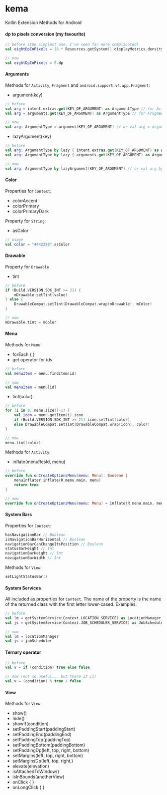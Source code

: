 # kema
Kotlin Extension Methods for Android

#### dp to pixels conversion (my favourite)
```kotlin
// before (the simplest one, I've seen far more complicated)
val eightDpInPixels = (8 * Resources.getSystem().displayMetrics.density + 0.5f).toInt()

// now
val eightDpInPixels = 8.dp
```

#### Arguments

Methods for `Activity`, `Fragment` and `android.support.v4.app.Fragment`:
* argument(key)
```kotlin
// before
val arg = intent.extras.get(KEY_OF_ARGUMENT) as ArgumentType // for Activity
val arg = arguments.get(KEY_OF_ARGUMENT) as ArgumentType // for Fragments

// now
val arg: ArgumentType = argument(KEY_OF_ARGUMENT) // or val arg = argument<ArgumentType>(KEY_OF_ARGUMENT)
```
* lazyArgument(key)
```kotlin
// before
val arg: ArgumentType by lazy { intent.extras.get(KEY_OF_ARGUMENT) as ArgumentType } // for Activity
val arg: ArgumentType by lazy { arguments.get(KEY_OF_ARGUMENT) as ArgumentType } // for Fragments

// now
val arg: ArgumentType by lazyArgument(KEY_OF_ARGUMENT) // or val arg by lazyArgument<ArgumentType>(KEY_OF_ARGUMENT)
```

#### Color

Properties for `Context`:
* colorAccent
* colorPrimary
* colorPrimaryDark
 
Property for `String`:
* asColor
```kotlin
// usage
val color = "#442288".asColor
```

#### Drawable

Property for `Drawable`
* tint
```kotlin
// before
if (Build.VERSION.SDK_INT >= 21) {
    mDrawable.setTint(value)
} else {
    DrawableCompat.setTint(DrawableCompat.wrap(mDrawable), mColor)
}

// now
mDrawable.tint = mColor
```

#### Menu

Methods for `Menu`:
* forEach { }
* get operator for ids
```kotlin
// before
val menuItem = menu.findItem(id)

// now
val menuItem = menu[id]
```
* tint(color)
```kotlin
// before
for (i in 0..menu.size()-1) {
    val icon = menu.getItem(i).icon
    if (Build.VERSION.SDK_INT >= 21) icon.setTint(color)
    else DrawableCompat.setTint(DrawableCompat.wrap(icon), color)
}

// now
menu.tint(color)
```


Methods for `Activity`:
* inflate(menuResId, menu)
```kotlin
// before
override fun onCreateOptionsMenu(menu: Menu): Boolean {
    menuInflater.inflate(R.menu.main, menu)
    return true
}

// now
override fun onCreateOptionsMenu(menu: Menu) = inflate(R.menu.main, menu)
```


#### System Bars

Properties for `Context`:
```kotlin
hasNavigationBar // Boolean
isNavigationBarHorizontal // Boolean
navigationBarCanChangeItsPosition // Boolean
statusBarHeight // Int
navigationBarHeight // Int
navigationBarWidth // Int
```
Methods for `View`:
```kotlin
setLightStatusBar()
```

#### System Services

All included as properties for `Context`. The name of the property is the name of the returned class with the first letter lower-cased. Examples:
```kotlin
// before
val lm = getSystemService(Context.LOCATION_SERVICE) as LocationManager
val js = getSystemService(Context.JOB_SCHEDULER_SERVICE) as JobScheduler

// now
val lm = locationManager
val js = jobScheduler
```

#### Ternary operator

```kotlin
// before 
val v = if (condition) true else false

// now (not so useful... but there it is)
val v = (condition) % true / false
```

#### View

Methods for `View`
* show()
* hide()
* showIf(condition)
* setPaddingStart(paddingStart)
* setPaddingEnd(paddingEnd)
* setPaddingTop(paddingTop)
* setPaddingBottom(paddingBottom)
* setPaddingDp(left, top, right, bottom)
* setMargins(left, top, right, bottom)
* setMarginsDp(left, top, right,)
* elevate(elevation)
* isAttachedToWindow()
* isInBounds(anotherView)
* onClick { }
* onLongClick { }
